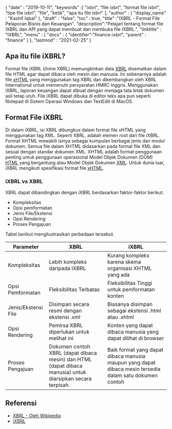 {
  "date" : "2019-10-11",
  "keywords" :[ "ixbrl", "file ixbrl", "format file ixbrl", "tipe file ixbrl", "file", "ketik", "apa itu file ixbrl" ],
  "author" : {
    "display_name" : "Kashif Iqbal"
},
  "draft" : "false",
  "toc" : true,
  "title" :"IXBRL - Format File Pelaporan Bisnis dan Keuangan",
  "description":"Pelajari tentang format file IXBRL dan API yang dapat membuat dan membuka file IXBRL.",
  "linktitle" : "IXBRL",
  "menu" : {
    "docs" : {
      "identifier":"finance-ixbrl",
      "parent" : "finance"
}
},
  "lastmod" : "2021-02-25"
}

## Apa itu file iXBRL?

Format file iXBRL (ilnine XBRL) memungkinkan data [XBRL](/id/finance/xbrl/) disematkan dalam file HTML agar dapat dibaca oleh mesin dan manusia. Ini sebenarnya adalah file [xHTML](/id/web/xhtml/) yang menggunakan tag XBRL dan dikembangkan oleh XBRL International untuk memenuhi persyaratan HMRC Inggris. Menggunakan iXBRL, laporan keuangan dapat dibuat dengan menjaga tata letak dokumen asli tetap utuh. File iXBRL dapat dibuka di editor teks apa pun seperti Notepad di Sistem Operasi Windows dan TextEdit di MacOS.

## Format File iXBRL

Di dalam iXBRL, isi XBRL dibungkus dalam format file xHTML yang menggunakan tag XML. Seperti XBRL,<xbrl> adalah elemen root dari file iXBRL. Format XHTML mewakili isinya sebagai kumpulan berbagai jenis dan modul dokumen. Semua file dalam XHTML didasarkan pada format file XML dan sesuai dengan standar dokumen XML. XHTML adalah format penggunaan penting untuk penggunaan operasional Model Objek Dokumen (DOM) [HTML](/id/web/html/) yang bergantung atau Model Objek Dokumen [XML](/id/web/xml/). Untuk dunia luar, iXBRL mengikuti spesifikasi format file [xHTML](/id/web/xhtml/).

### iXBRL vs XBRL

XBRL dapat dibandingkan dengan iXBRL berdasarkan faktor-faktor berikut:

* Kompleksitas
* Opsi pemformatan
* Jenis File/Ekstensi
* Opsi Rendering
* Proses Pengajuan

Tabel berikut mengilustrasikan perbedaan tersebut.

|Parameter|XBRL|iXBRL|
---|---|---|
|Kompleksitas|Lebih kompleks daripada iXBRL|Kurang kompleks karena skema organisasi XHTML yang ada|
|Opsi Pemformatan|Fleksibilitas Terbatas|Fleksibilitas Tinggi untuk pemformatan konten|
|Jenis/Ekstensi File|Disimpan secara resmi dengan ekstensi .xml|Biasanya disimpan sebagai ekstensi .html atau .xhtml|
|Opsi Rendering|Pemirsa XBRL diperlukan untuk melihat ini|Konten yang dapat dibaca manusia yang dapat dilihat di browser|
|Proses Pengajuan| Dokumen contoh XBRL (dapat dibaca mesin) dan HTML (dapat dibaca manusia) untuk diarsipkan secara terpisah.|Baik format yang dapat dibaca manusia maupun yang dapat dibaca mesin tersedia dalam satu dokumen contoh|

## Referensi

* [XBRL - Oleh Wikipedia](https://en.wikipedia.org/wiki/XBRL)
* [iXBRL](https://www.xbrl.org/the-standard/what/ixbrl/)

